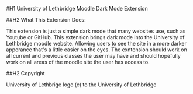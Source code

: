 #H1 University of Lethbridge Moodle Dark Mode Extension

##H2 What This Extension Does:

This extension is just a simple dark mode that many websites use, such as Youtube or GitHub. This extension brings dark mode into the University of Lethbridge moodle website. Allowing users to see the site in a more darker apperance that's a little easier on the eyes. The exntension should work on all current and previous classes the user may have and should hopefully work on all areas of the moodle site the user has access to.

##H2 Copyright

University of Lethbrige logo (c) to the University of Lethbridge